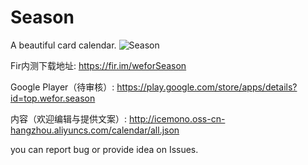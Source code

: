 # Season
A beautiful card calendar.
![Season](http://icemono.oss-cn-hangzhou.aliyuncs.com/images/season-567.png)

Fir内测下载地址: https://fir.im/weforSeason

Google Player（待审核）: https://play.google.com/store/apps/details?id=top.wefor.season

内容（欢迎编辑与提供文案）: http://icemono.oss-cn-hangzhou.aliyuncs.com/calendar/all.json

you can report bug or provide idea on Issues.
